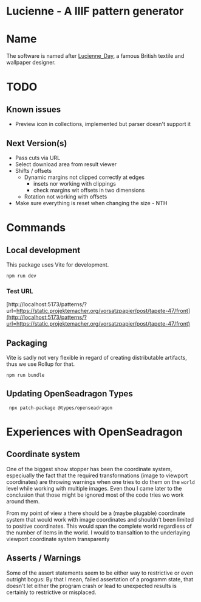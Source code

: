 # Lucienne - A IIIF pattern generator

# Name

The software is named after [Lucienne_Day](https://en.wikipedia.org/wiki/Lucienne_Day), a famous British textile and wallpaper designer.

# TODO

## Known issues

- Preview icon in collections, implemented but parser doesn't support it

## Next Version(s)

- Pass cuts via URL
- Select download area from result viewer
- Shifts / offsets
  - Dynamic margins not clipped correctly at edges
    - insets nor working with clippings
    - check margins wit offsets in two dimensions
  - Rotation not working with offsets
- Make sure everything is reset when changing the size - NTH

# Commands

## Local development

This package uses Vite for development.

```
npm run dev
```

### Test URL

[http://localhost:5173/patterns/?url=https://static.projektemacher.org/vorsatzpapier/post/tapete-47/front](http://localhost:5173/patterns/?url=https://static.projektemacher.org/vorsatzpapier/post/tapete-47/front)

## Packaging

Vite is sadly not very flexible in regard of creating distributable artifacts, thus we use Rollup for that.

```
npm run bundle
```

## Updating OpenSeadragon Types

```
 npx patch-package @types/openseadragon
```

# Experiences with OpenSeadragon

## Coordinate system

One of the biggest show stopper has been the coordinate system, especiually the fact that the required transformations (image to viewport coordinates) are throwing warnings when one tries to do them on the `world` level while working with multiple images. Even thou I came later to the conclusion that those might be ignored most of the code tries wo work around them.

From my point of view a there should be a (maybe plugable) coordinate system that would work with image coordinates and shouldn't been limited to positive coordinates. This would span the complete world regardless of the number of items in the world. I would to transaltion to the underlaying viewport coordinate system transparenty

## Asserts / Warnings

Some of the assert statements seem to be either way to restrictive or even outright bogus: By that I mean, failed assertation of a programm state, that doesn't let either the program crash or lead to unexpected results is certainly to restrictive or misplaced.
